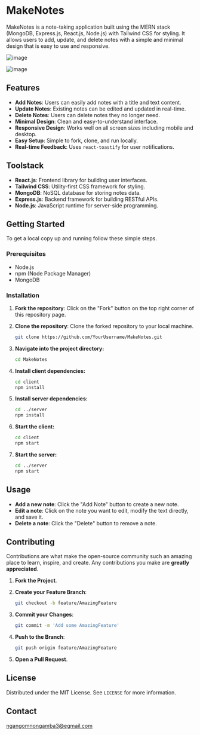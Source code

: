 # MakeNotes

MakeNotes is a note-taking application built using the MERN stack (MongoDB, Express.js, React.js, Node.js) with Tailwind CSS for styling. It allows users to add, update, and delete notes with a simple and minimal design that is easy to use and responsive.

![image](https://github.com/user-attachments/assets/bca40192-8633-43b2-a029-f56e6a0aa027)

![image](https://github.com/user-attachments/assets/1ae66349-61b0-4ab4-8049-4e1e97fe1479)


## Features

- **Add Notes**: Users can easily add notes with a title and text content.
- **Update Notes**: Existing notes can be edited and updated in real-time.
- **Delete Notes**: Users can delete notes they no longer need.
- **Minimal Design**: Clean and easy-to-understand interface.
- **Responsive Design**: Works well on all screen sizes including mobile and desktop.
- **Easy Setup**: Simple to fork, clone, and run locally.
- **Real-time Feedback**: Uses `react-toastify` for user notifications.

## Toolstack

- **React.js**: Frontend library for building user interfaces.
- **Tailwind CSS**: Utility-first CSS framework for styling.
- **MongoDB**: NoSQL database for storing notes data.
- **Express.js**: Backend framework for building RESTful APIs.
- **Node.js**: JavaScript runtime for server-side programming.

## Getting Started

To get a local copy up and running follow these simple steps.

### Prerequisites

- Node.js
- npm (Node Package Manager)
- MongoDB

### Installation

1. **Fork the repository**: Click on the "Fork" button on the top right corner of this repository page.

2. **Clone the repository**: Clone the forked repository to your local machine.

   ```bash
   git clone https://github.com/YourUsername/MakeNotes.git

3. **Navigate into the project directory:**
    ```bash
    cd MakeNotes

4. **Install client dependencies:**
    ```bash
    cd client
    npm install

5. **Install server dependencies:**
    ```bash
    cd ../server
    npm install

6. **Start the client:**
    ```bash
    cd client
    npm start

7. **Start the server:**
    ```bash
    cd ../server
    npm start

## Usage

- **Add a new note**: Click the "Add Note" button to create a new note.
- **Edit a note**: Click on the note you want to edit, modify the text directly, and save it.
- **Delete a note**: Click the "Delete" button to remove a note.

## Contributing

Contributions are what make the open-source community such an amazing place to learn, inspire, and create. Any contributions you make are **greatly appreciated**.

1. **Fork the Project**.
2. **Create your Feature Branch**: 

    ```bash
    git checkout -b feature/AmazingFeature
    ```

3. **Commit your Changes**: 

    ```bash
    git commit -m 'Add some AmazingFeature'
    ```

4. **Push to the Branch**: 

    ```bash
    git push origin feature/AmazingFeature
    ```

5. **Open a Pull Request**.

## License

Distributed under the MIT License. See `LICENSE` for more information.

## Contact

ngangomnongamba3@egmail.com

